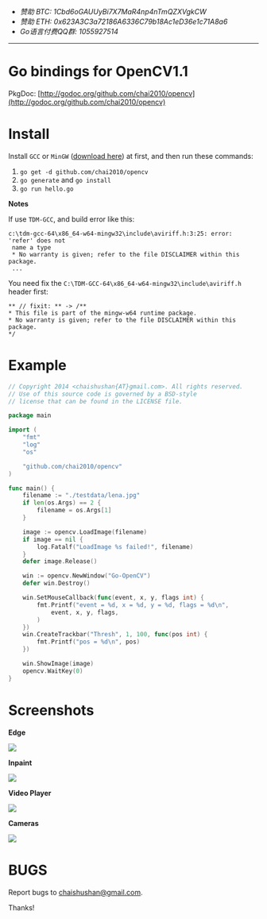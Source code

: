 - *赞助 BTC: 1Cbd6oGAUUyBi7X7MaR4np4nTmQZXVgkCW*
- *赞助 ETH: 0x623A3C3a72186A6336C79b18Ac1eD36e1c71A8a6*
- *Go语言付费QQ群: 1055927514*

----

Go bindings for OpenCV1.1
=========================

PkgDoc: [http://godoc.org/github.com/chai2010/opencv](http://godoc.org/github.com/chai2010/opencv)


Install
=======

Install `GCC` or `MinGW` ([download here](http://tdm-gcc.tdragon.net/download)) at first,
and then run these commands:

1. `go get -d github.com/chai2010/opencv`
2. `go generate` and `go install`
3. `go run hello.go`


**Notes**

If use `TDM-GCC`, and build error like this:

	c:\tdm-gcc-64\x86_64-w64-mingw32\include\aviriff.h:3:25: error: 'refer' does not
	 name a type
	 * No warranty is given; refer to the file DISCLAIMER within this package.
	 ...

You need fix the `C:\TDM-GCC-64\x86_64-w64-mingw32\include\aviriff.h` header first:

	** // fixit: ** -> /**
	* This file is part of the mingw-w64 runtime package.
	* No warranty is given; refer to the file DISCLAIMER within this package.
	*/


Example
=======

```Go
// Copyright 2014 <chaishushan{AT}gmail.com>. All rights reserved.
// Use of this source code is governed by a BSD-style
// license that can be found in the LICENSE file.

package main

import (
	"fmt"
	"log"
	"os"

	"github.com/chai2010/opencv"
)

func main() {
	filename := "./testdata/lena.jpg"
	if len(os.Args) == 2 {
		filename = os.Args[1]
	}

	image := opencv.LoadImage(filename)
	if image == nil {
		log.Fatalf("LoadImage %s failed!", filename)
	}
	defer image.Release()

	win := opencv.NewWindow("Go-OpenCV")
	defer win.Destroy()

	win.SetMouseCallback(func(event, x, y, flags int) {
		fmt.Printf("event = %d, x = %d, y = %d, flags = %d\n",
			event, x, y, flags,
		)
	})
	win.CreateTrackbar("Thresh", 1, 100, func(pos int) {
		fmt.Printf("pos = %d\n", pos)
	})

	win.ShowImage(image)
	opencv.WaitKey(0)
}
```

Screenshots
===========

**Edge**

[![](https://raw.githubusercontent.com/chai2010/opencv/master/examples/screenshot/windows/edge.jpg)](https://github.com/chai2010/opencv/blob/master/examples/edge.go)

**Inpaint**

[![](https://raw.githubusercontent.com/chai2010/opencv/master/examples/screenshot/windows/inpaint.jpg)](https://github.com/chai2010/opencv/blob/master/examples/inpaint.go)

**Video Player**

[![](https://raw.githubusercontent.com/chai2010/opencv/master/examples/screenshot/windows/player.jpg)](https://github.com/chai2010/opencv/blob/master/examples/player.go)

**Cameras**

[![](https://raw.githubusercontent.com/chai2010/opencv/master/examples/screenshot/windows/cam.jpg)](https://github.com/chai2010/opencv/blob/master/examples/cam.go)


BUGS
====

Report bugs to <chaishushan@gmail.com>.

Thanks!
